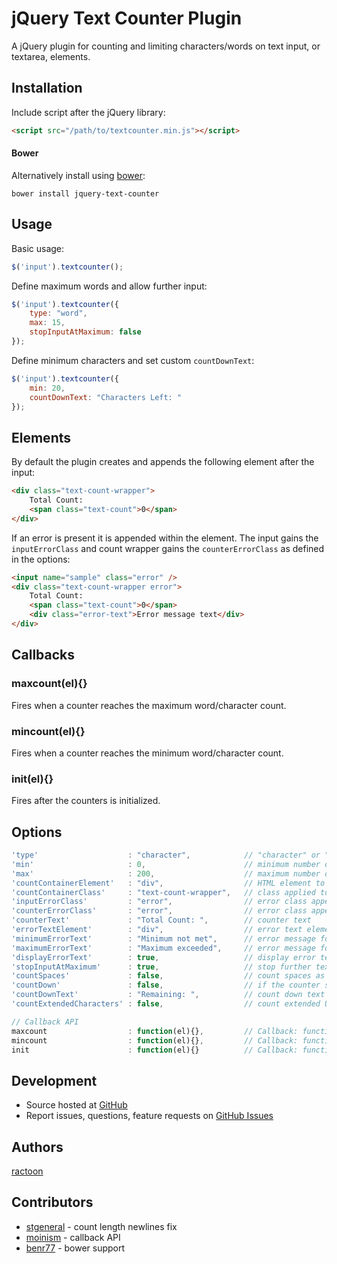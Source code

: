 # jQuery Text Counter Plugin

A jQuery plugin for counting and limiting characters/words on text input, or textarea, elements.

## Installation

Include script after the jQuery library:

```html
<script src="/path/to/textcounter.min.js"></script>
```

#### Bower

Alternatively install using [bower](http://bower.io/):

```
bower install jquery-text-counter
```

## Usage

Basic usage:

```javascript
$('input').textcounter();
```

Define maximum words and allow further input:

```javascript
$('input').textcounter({
	type: "word",
	max: 15,
	stopInputAtMaximum: false
});
```

Define minimum characters and set custom `countDownText`:

```javascript
$('input').textcounter({
	min: 20,
	countDownText: "Characters Left: "
});
```

## Elements

By default the plugin creates and appends the following element after the input:

```html
<div class="text-count-wrapper">
	Total Count:
	<span class="text-count">0</span>
</div>
```

If an error is present it is appended within the element. The input gains the `inputErrorClass` and count wrapper gains the `counterErrorClass` as defined in the options:

```html
<input name="sample" class="error" />
<div class="text-count-wrapper error">
	Total Count:
	<span class="text-count">0</span>
	<div class="error-text">Error message text</div>
</div>
```

## Callbacks

### maxcount(el){}

Fires when a counter reaches the maximum word/character count.

### mincount(el){}

Fires when a counter reaches the minimum word/character count.

### init(el){}

Fires after the counters is initialized.

## Options

```javascript
'type'                    : "character",            // "character" or "word"
'min'                     : 0,                      // minimum number of characters/words
'max'                     : 200,                    // maximum number of characters/words, -1 for unlimited, 'auto' to use maxlength attribute
'countContainerElement'   : "div",                  // HTML element to wrap the text count in
'countContainerClass'     : "text-count-wrapper",   // class applied to the countContainerElement
'inputErrorClass'         : "error",                // error class appended to the input element if error occurs
'counterErrorClass'       : "error",                // error class appended to the countContainerElement if error occurs
'counterText'             : "Total Count: ",        // counter text
'errorTextElement'        : "div",                  // error text element
'minimumErrorText'        : "Minimum not met",      // error message for minimum not met,
'maximumErrorText'        : "Maximum exceeded",     // error message for maximum range exceeded,
'displayErrorText'        : true,                   // display error text messages for minimum/maximum values
'stopInputAtMaximum'      : true,                   // stop further text input if maximum reached
'countSpaces'             : false,                  // count spaces as character (only for "character" type)
'countDown'               : false,                  // if the counter should deduct from maximum characters/words rather than counting up
'countDownText'           : "Remaining: ",          // count down text
'countExtendedCharacters' : false,                  // count extended UTF-8 characters as 2 bytes (such as Chinese characters)

// Callback API
maxcount                  : function(el){},         // Callback: function(element) - Fires when the counter hits the maximum word/character count
mincount                  : function(el){},         // Callback: function(element) - Fires when the counter hits the minimum word/character count
init                      : function(el){}          // Callback: function(element) - Fires after the counter is initially setup
```

## Development

- Source hosted at [GitHub](https://github.com/ractoon/jQuery-Text-Counter)
- Report issues, questions, feature requests on [GitHub Issues](https://github.com/ractoon/jQuery-Text-Counter/issues)


## Authors

[ractoon](http://www.ractoon.com)


## Contributors

- [stgeneral](https://github.com/stgeneral) - count length newlines fix
- [moinism](https://github.com/moinism) - callback API
- [benr77](https://github.com/benr77) - bower support